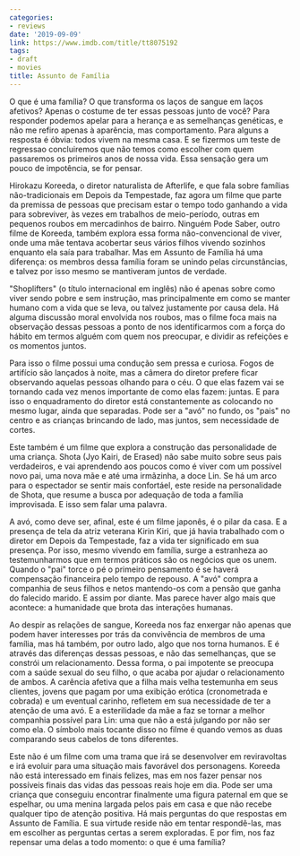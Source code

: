 ```yaml
---
categories:
- reviews
date: '2019-09-09'
link: https://www.imdb.com/title/tt8075192
tags:
- draft
- movies
title: Assunto de Família
---
```


O que é uma família? O que transforma os laços de sangue em laços afetivos? Apenas o costume de ter essas pessoas junto de você? Para responder podemos apelar para a herança e as semelhanças genéticas, e não me refiro apenas à aparência, mas comportamento. Para alguns a resposta é óbvia: todos vivem na mesma casa. E se fizermos um teste de regressao concluiremos que não temos como escolher com quem passaremos os primeiros anos de nossa vida. Essa sensação gera um pouco de impotência, se for pensar.

Hirokazu Koreeda, o diretor naturalista de Afterlife, e que fala sobre famílias não-tradicionais em Depois da Tempestade, faz agora um filme que parte da premissa de pessoas que precisam estar o tempo todo ganhando a vida para sobreviver, às vezes em trabalhos de meio-período, outras em pequenos roubos em mercadinhos de bairro. Ninguém Pode Saber, outro filme de Koreeda, também explora essa forma não-convencional de viver, onde uma mãe tentava acobertar seus vários filhos vivendo sozinhos enquanto ela saía para trabalhar. Mas em Assunto de Família há uma diferença: os membros dessa família foram se unindo pelas circunstâncias, e talvez por isso mesmo se mantiveram juntos de verdade.

"Shoplifters" (o título internacional em inglês) não é apenas sobre como viver sendo pobre e sem instrução, mas principalmente em como se manter humano com a vida que se leva, ou talvez justamente por causa dela. Há alguma discussão moral envolvida nos roubos, mas o filme foca mais na observação dessas pessoas a ponto de nos identificarmos com a força do hábito em termos alguém com quem nos preocupar, e dividir as refeições e os momentos juntos.

Para isso o filme possui uma condução sem pressa e curiosa. Fogos de artifício são lançados à noite, mas a câmera do diretor prefere ficar observando aquelas pessoas olhando para o céu. O que elas fazem vai se tornando cada vez menos importante de como elas fazem: juntas. E para isso o enquadramento do diretor está constantemente as colocando no mesmo lugar, ainda que separadas. Pode ser a "avó" no fundo, os "pais" no centro e as crianças brincando de lado, mas juntos, sem necessidade de cortes.

Este também é um filme que explora a construção das personalidade de uma criança. Shota (Jyo Kairi, de Erased) não sabe muito sobre seus pais verdadeiros, e vai aprendendo aos poucos como é viver com um possível novo pai, uma nova mãe e até uma irmãzinha, a doce Lin. Se há um arco para o espectador se sentir mais confortáel, este reside na personalidade de Shota, que resume a busca por adequação de toda a família improvisada. E isso sem falar uma palavra.

A avó, como deve ser, afinal, este é um filme japonês, é o pilar da casa. E a presença de tela da atriz veterana Kirin Kiri, que já havia trabalhado com o diretor em Depois da Tempestade, faz a vida ter significado em sua presença. Por isso, mesmo vivendo em família, surge a estranheza ao testemunharmos que em termos práticos são os negócios que os unem. Quando o "pai" torce o pé o primeiro pensamento é se haverá compensação financeira pelo tempo de repouso. A "avó" compra a companhia de seus filhos e netos mantendo-os com a pensão que ganha do falecido marido. E assim por diante. Mas parece haver algo mais que acontece: a humanidade que brota das interações humanas.

Ao despir as relações de sangue, Koreeda nos faz enxergar não apenas que podem haver interesses por trás da convivência de membros de uma família, mas há também, por outro lado, algo que nos torna humanos. E é através das diferenças dessas pessoas, e não das semelhanças, que se constrói um relacionamento. Dessa forma, o pai impotente se preocupa com a saúde sexual do seu filho, o que acaba por ajudar o relacionamento de ambos. A carência afetiva que a filha mais velha testemunha em seus clientes, jovens que pagam por uma exibição erótica (cronometrada e cobrada) e um eventual carinho, refletem em sua necessidade de ter a atenção de uma avó. E a esterilidade da mãe a faz se tornar a melhor companhia possível para Lin: uma que não a está julgando por não ser como ela. O símbolo mais tocante disso no filme é quando vemos as duas comparando seus cabelos de tons diferentes.

Este não é um filme com uma trama que irá se desenvolver em reviravoltas e irá evoluir para uma situação mais favorável dos personagens. Koreeda não está interessado em finais felizes, mas em nos fazer pensar nos possíveis finais das vidas das pessoas reais hoje em dia. Pode ser uma criança que conseguiu encontrar finalmente uma figura paternal em que se espelhar, ou uma menina largada pelos pais em casa e que não recebe qualquer tipo de atenção positiva. Há mais perguntas do que respostas em Assunto de Família. E sua virtude reside não em tentar respondê-las, mas em escolher as perguntas certas a serem exploradas. E por fim, nos faz repensar uma delas a todo momento: o que é uma família?